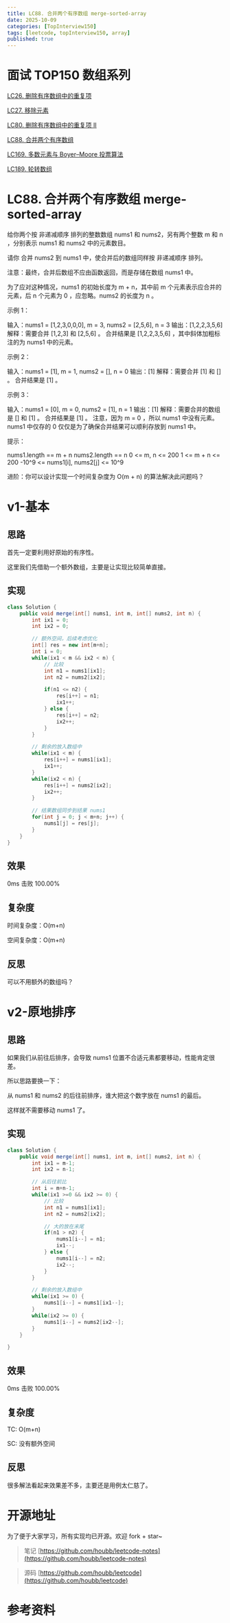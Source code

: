```yaml
---
title: LC88. 合并两个有序数组 merge-sorted-array
date: 2025-10-09 
categories: [TopInterview150]
tags: [leetcode, topInterview150, array]
published: true
---
```


# 面试 TOP150 数组系列

[LC26. 删除有序数组中的重复项](https://houbb.github.io/leetcode-notes/posts/leetcode/topinterview-150/2025-10-09-array-03-LC26-remove-duplicates-from-sorted-array.html)

[LC27. 移除元素](https://houbb.github.io/leetcode-notes/posts/leetcode/topinterview-150/2025-10-09-array-02-LC27-remove-element.html)

[LC80. 删除有序数组中的重复项 II](https://houbb.github.io/leetcode-notes/posts/leetcode/topinterview-150/2025-10-09-array-04-LC80-remove-duplicates-from-sorted-array-ii.html)

[LC88. 合并两个有序数组](https://houbb.github.io/leetcode-notes/posts/leetcode/topinterview-150/2025-10-09-array-01-LC88-merge-sorted-array.html)

[LC169. 多数元素与 Boyer–Moore 投票算法](https://houbb.github.io/leetcode-notes/posts/leetcode/topinterview-150/2025-10-09-array-06-LC169-majority-element.html)

[LC189. 轮转数组](https://houbb.github.io/leetcode-notes/posts/leetcode/topinterview-150/2025-10-10-array-06-LC189-rotate-array.html)

# LC88. 合并两个有序数组 merge-sorted-array

给你两个按 非递减顺序 排列的整数数组 nums1 和 nums2，另有两个整数 m 和 n ，分别表示 nums1 和 nums2 中的元素数目。

请你 合并 nums2 到 nums1 中，使合并后的数组同样按 非递减顺序 排列。

注意：最终，合并后数组不应由函数返回，而是存储在数组 nums1 中。

为了应对这种情况，nums1 的初始长度为 m + n，其中前 m 个元素表示应合并的元素，后 n 个元素为 0 ，应忽略。nums2 的长度为 n 。

示例 1：

输入：nums1 = [1,2,3,0,0,0], m = 3, nums2 = [2,5,6], n = 3
输出：[1,2,2,3,5,6]
解释：需要合并 [1,2,3] 和 [2,5,6] 。
合并结果是 [1,2,2,3,5,6] ，其中斜体加粗标注的为 nums1 中的元素。


示例 2：

输入：nums1 = [1], m = 1, nums2 = [], n = 0
输出：[1]
解释：需要合并 [1] 和 [] 。
合并结果是 [1] 。


示例 3：

输入：nums1 = [0], m = 0, nums2 = [1], n = 1
输出：[1]
解释：需要合并的数组是 [] 和 [1] 。
合并结果是 [1] 。
注意，因为 m = 0 ，所以 nums1 中没有元素。nums1 中仅存的 0 仅仅是为了确保合并结果可以顺利存放到 nums1 中。
 

提示：

nums1.length == m + n
nums2.length == n
0 <= m, n <= 200
1 <= m + n <= 200
-10^9 <= nums1[i], nums2[j] <= 10^9
 

进阶：你可以设计实现一个时间复杂度为 O(m + n) 的算法解决此问题吗？


# v1-基本

## 思路

首先一定要利用好原始的有序性。

这里我们先借助一个额外数组，主要是让实现比较简单直接。

## 实现

```java
class Solution {
    public void merge(int[] nums1, int m, int[] nums2, int n) {
        int ix1 = 0;
        int ix2 = 0;

        // 额外空间，后续考虑优化
        int[] res = new int[m+n];
        int i = 0;
        while(ix1 < m && ix2 < n) {
            // 比较
            int n1 = nums1[ix1];
            int n2 = nums2[ix2];

            if(n1 <= n2) {
                res[i++] = n1;
                ix1++;
            } else {
                res[i++] = n2;
                ix2++;
            }
        }

        // 剩余的放入数组中
        while(ix1 < m) {
            res[i++] = nums1[ix1];
            ix1++;
        }
        while(ix2 < n) {
            res[i++] = nums2[ix2];
            ix2++;
        }

        // 结果数组同步到结果 nums1
        for(int j = 0; j < m+n; j++) {
            nums1[j] = res[j];
        }
    }
}
```

## 效果

0ms 击败 100.00%

## 复杂度

时间复杂度：O(m+n)

空间复杂度：O(m+n)

## 反思

可以不用额外的数组吗？

# v2-原地排序

## 思路

如果我们从前往后排序，会导致 nums1 位置不合适元素都要移动，性能肯定很差。

所以思路要换一下：

从 nums1 和 nums2 的后往前排序，谁大把这个数字放在 nums1 的最后。

这样就不需要移动 nums1 了。

## 实现

```java
class Solution {
    public void merge(int[] nums1, int m, int[] nums2, int n) {
        int ix1 = m-1;
        int ix2 = n-1;

        // 从后往前比
        int i = m+n-1;
        while(ix1 >=0 && ix2 >= 0) {
            // 比较
            int n1 = nums1[ix1];
            int n2 = nums2[ix2];

            // 大的放在末尾
            if(n1 > n2) {
                nums1[i--] = n1;
                ix1--;
            } else {
                nums1[i--] = n2;
                ix2--;
            }
        }

        // 剩余的放入数组中
        while(ix1 >= 0) {
            nums1[i--] = nums1[ix1--];
        }
        while(ix2 >= 0) {
            nums1[i--] = nums2[ix2--];
        }
    }

}
```

## 效果

0ms 击败 100.00%

## 复杂度

TC: O(m+n)

SC: 没有额外空间

## 反思

很多解法看起来效果差不多，主要还是用例太仁慈了。

# 开源地址

为了便于大家学习，所有实现均已开源。欢迎 fork + star~

> 笔记 [https://github.com/houbb/leetcode-notes](https://github.com/houbb/leetcode-notes)

> 源码 [https://github.com/houbb/leetcode](https://github.com/houbb/leetcode)

# 参考资料

